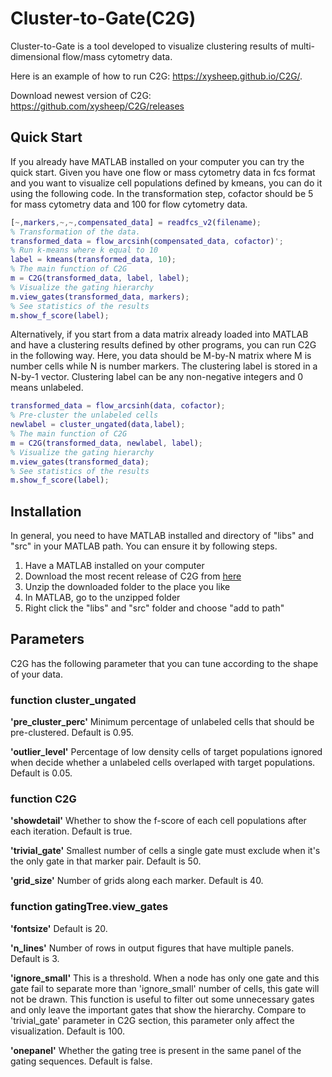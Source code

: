 # Cluster-to-Gate(C2G)
Cluster-to-Gate is a tool developed to visualize clustering results of multi-dimensional flow/mass cytometry data. 

Here is an example of how to run C2G: https://xysheep.github.io/C2G/. 

Download newest version of C2G: https://github.com/xysheep/C2G/releases

## Quick Start
If you already have MATLAB installed on your computer you can try the quick start. Given you have one flow or mass cytometry data in fcs format and you want to visualize cell populations defined by kmeans, you can do it using the following code. In the transformation step, cofactor should be 5 for mass cytometry data and 100 for flow cytometry data.
```MATLAB
[~,markers,~,~,compensated_data] = readfcs_v2(filename);
% Transformation of the data. 
transformed_data = flow_arcsinh(compensated_data, cofactor)';
% Run k-means where k equal to 10
label = kmeans(transformed_data, 10);
% The main function of C2G
m = C2G(transformed_data, label, label);
% Visualize the gating hierarchy
m.view_gates(transformed_data, markers);
% See statistics of the results
m.show_f_score(label);
```
Alternatively, if you start from a data matrix already loaded into MATLAB and have a clustering results defined by other programs, you can run C2G in the following way. Here, you data should be M-by-N matrix where M is number cells while N is number markers. The clustering label is stored in a N-by-1 vector. Clustering label can be any non-negative integers and 0 means unlabeled.  
```MATLAB
transformed_data = flow_arcsinh(data, cofactor);
% Pre-cluster the unlabeled cells
newlabel = cluster_ungated(data,label);
% The main function of C2G
m = C2G(transformed_data, newlabel, label);
% Visualize the gating hierarchy
m.view_gates(transformed_data);
% See statistics of the results
m.show_f_score(label);
```
## Installation
In general, you need to have MATLAB installed and directory of "libs" and "src" in your MATLAB path. You can ensure it by following steps. 
1. Have a MATLAB installed on your computer
2. Download the most recent release of C2G from [here](https://github.com/xysheep/C2G/releases)
3. Unzip the downloaded folder to the place you like
4. In MATLAB, go to the unzipped folder
5. Right click the "libs" and "src" folder and choose "add to path"
## Parameters
C2G has the following parameter that you can tune according to the shape of your data. 
### function cluster_ungated
**'pre_cluster_perc'** Minimum percentage of unlabeled cells that should be pre-clustered. Default is 0.95. 

**'outlier_level'** Percentage of low density cells of target populations ignored when decide whether a unlabeled cells overlaped with target populations. Default is 0.05. 
### function C2G
**'showdetail'** Whether to show the f-score of each cell populations after each iteration. Default is true. 

**'trivial_gate'** Smallest number of cells a single gate must exclude when it's the only gate in that marker pair. Default is 50.

**'grid_size'** Number of grids along each marker. Default is 40.
### function gatingTree.view_gates
**'fontsize'** Default is 20. 

**'n_lines'** Number of rows in output figures that have multiple panels. Default is 3. 

**'ignore_small'** This is a threshold. When a node has only one gate and this gate fail to separate more than 'ignore_small' number of cells, this gate will not be drawn.  This function is useful to filter out some unnecessary gates and only leave the important gates that show the hierarchy.  Compare to 'trivial_gate' parameter in C2G section, this parameter only affect the visualization. Default is 100. 

**'onepanel'** Whether the gating tree is present in the same panel of the gating sequences. Default is false. 
